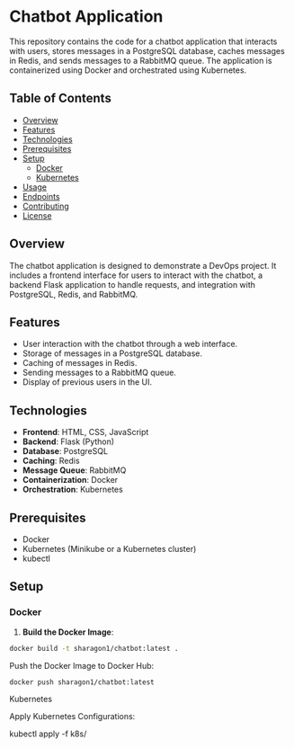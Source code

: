 # Chatbot Application

This repository contains the code for a chatbot application that interacts with users, stores messages in a PostgreSQL database, caches messages in Redis, and sends messages to a RabbitMQ queue. The application is containerized using Docker and orchestrated using Kubernetes.

## Table of Contents

- [Overview](#overview)
- [Features](#features)
- [Technologies](#technologies)
- [Prerequisites](#prerequisites)
- [Setup](#setup)
  - [Docker](#docker)
  - [Kubernetes](#kubernetes)
- [Usage](#usage)
- [Endpoints](#endpoints)
- [Contributing](#contributing)
- [License](#license)

## Overview

The chatbot application is designed to demonstrate a DevOps project. It includes a frontend interface for users to interact with the chatbot, a backend Flask application to handle requests, and integration with PostgreSQL, Redis, and RabbitMQ.

## Features

- User interaction with the chatbot through a web interface.
- Storage of messages in a PostgreSQL database.
- Caching of messages in Redis.
- Sending messages to a RabbitMQ queue.
- Display of previous users in the UI.

## Technologies

- **Frontend**: HTML, CSS, JavaScript
- **Backend**: Flask (Python)
- **Database**: PostgreSQL
- **Caching**: Redis
- **Message Queue**: RabbitMQ
- **Containerization**: Docker
- **Orchestration**: Kubernetes

## Prerequisites

- Docker
- Kubernetes (Minikube or a Kubernetes cluster)
- kubectl

## Setup

### Docker

1. **Build the Docker Image**:
```sh
docker build -t sharagon1/chatbot:latest .
```
Push the Docker Image to Docker Hub:
```sh
docker push sharagon1/chatbot:latest
```
Kubernetes

Apply Kubernetes Configurations:


kubectl apply -f k8s/
